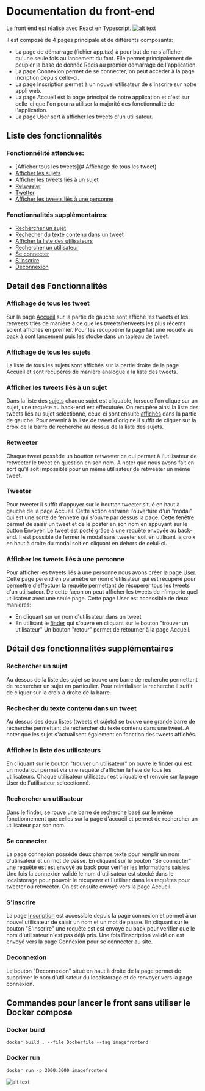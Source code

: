 

# Documentation du front-end

Le front end est réalisé avec [React](https://reactjs.org/) en Typescript.
![alt text](https://github.com/benjamin-milhet/4A_ILC_GHYS_MILHET_CLOUD_COMPUTING/blob/main/images/meme5.png?raw=true)

Il est composé de 4 pages principale et de différents composants:
 - La page de démarrage (fichier app.tsx) à pour but de ne s'afficher qu'une seule fois au lancement du font. Elle permet principalement de peupler la base de donnée Redis au premier demarrage de l'application.
 - La page Connexion permet de se connecter, on peut acceder à la page incription depuis celle-ci.
 - La page Inscription permet à un nouvel utilisateur de s'inscrire sur notre appli web.
 - La page Accueil est la page principal de notre application et c'est sur celle-ci que l'on pourra utiliser la majorité des fonctionnalité de l'application.
 - La page User sert à afficher les tweets d'un utilisateur.



## Liste des fonctionnalités


### Fonctionnélité attendues:
- [Afficher tous les tweets](# Affichage de tous les tweet)
- [Afficher les sujets]()
- [Afficher les tweets liés à un sujet]()
- [Retweeter]()
- [Twetter]()
- [Afficher les tweets liés à une personne]()

### Fonctionnalités supplémentaires:
- [Rechercher un sujet]()
- [Rechecher  du texte contenu dans un tweet]()
- [Afficher la liste des utilisateurs]()
- [Rechercher un utilisateur]()
- [Se connecter]()
- [S'inscrire]()
- [Deconnexion]()

## Detail des Fonctionnalités

### Affichage de tous les tweet
Sur la page [Accueil]() sur la partie de gauche sont affiché les tweets et les retweets triés de manière à ce que les tweets/retweets les plus récents soient affichés en premier. Pour les recuppérer la page fait une requête au back à sont lancement puis les stocke dans un tableau de tweet.

### Affichage de tous les sujets
La liste de tous les sujets sont affichés sur la partie droite de la page Accueil et sont récupérés de manière analogue à la liste des tweets.

### Afficher les tweets liés à un sujet
Dans la liste des [sujets]() chaque sujet est cliquable, lorsque l'on clique sur un sujet, une requête au back-end est effecutuée. On recupère ainsi la liste des tweets liés au sujet selectionné, ceux-ci sont ensuite [affichés]() dans la partie de gauche.
Pour revenir à la liste de tweet d'origine il suffit de cliquer sur la croix de la barre de recherche au dessus de la liste des sujets.

### Retweeter
Chaque tweet possède un boutton retweeter ce qui permet à l'utilisateur de retweeter le tweet en question en son nom. A noter que nous avons fait en sort qu'il soit impossible pour un même utilisateur de retweeter un même tweet. 

### Tweeter
Pour tweeter il suffit d'appuyer sur le boutton tweeter situé en haut à gauche de la page Accueil. Cette action entraine l'ouverture d'un "modal" qui est une sorte de fennetre qui s'ouvre par dessus la page. Cette fenêtre permet de saisir un tweet et de le poster en son nom en appuyant sur le button Envoyer. Le tweet est posté grâce à une requête envoyée au back-end.
Il est possible de fermer le modal sans tweeter soit en utilisant la croix en haut à droite du modal soit en cliquant en dehors de celui-ci.

###  Afficher les tweets liés à une personne
Pour afficher les tweets liés à une personne nous avons créer la page [User](). Cette page perend en paramètre un nom d'utilisateur qui est récupéré pour permettre d'effectuer la requête permettant de récuperer tous les tweets d'un utilisateur. De cette façon on peut afficher les tweets de n'importe quel utilisateur  avec une seule page.
Cette page User est accessible de deux manières:
- En cliquant sur un nom d'utilisateur dans un tweet 
- En utilisant le [finder]() qui s'ouvre en cliquant sur le bouton "trouver un utilisateur"
Un bouton "retour" permet de retourner à la page Accueil.

## Détail des fonctionnalités supplémentaires

### Rechercher un sujet
Au dessus de la liste des sujet se trouve une barre de recherche permettant de rechercher un sujet en particulier.
Pour reinitialiser la recherche il suffit de cliquer sur la croix à droite de la barre.

### Rechecher du texte contenu dans un tweet 
Au dessus des deux listes (tweets et sujets) se trouve une grande barre de recherche permettant de rechercher du texte contenu dans une tweet. A noter que les sujet s'actualisent également en fonction des tweets affichés.

### Afficher la liste des utilisateurs
En cliquant sur le bouton "trouver un utilisateur" on ouvre le [finder]() qui est un modal qui permet via une requête d'afficher la liste de tous les utilisateurs. Chaque utilisateur utilisateur est cliquable et renvoie sur la page User de l'utilisateur selecctionné.

### Rechercher un utilisateur
Dans le finder, se rouve une barre de recherche basé sur le même fonctionnement que celles sur la page d'accueil et permet de rechercher un utilisateur par son nom.

### Se connecter
La page connexion possède deux champs texte pour remplir un nom d'utilisateur et un mot de passe.
En cliquant sur le bouton "Se connecter" une requête est est envoyé au back pour verifier les informations saisies.
Une fois la connexion validé le nom d'utilisateur est stocké dans le localstorage pour pouvoir le récuperer et l'utiliser dans les requêtes pour tweeter ou retweeter.
On est ensuite envoyé vers la page Accueil.

### S'inscrire
La page [Inscription]() est accessible depuis la page connexion et permet à un nouvel utilisateur de saisir un nom et un mot de passe.
En cliquant sur le bouton "S'inscrire" une requête est est envoyé au back pour verifier que le nom d'utilisateur n'est pas déjà pris.
Une fois l'inscription validé on est envoyé vers la page Connexion pour se connecter au site.

### Deconnexion
Le bouton "Deconnexion" situé en haut à droite de la page permet de supprimer le nom d'utilisateur du localstorage et de renvoyer vers la page connexion.


## Commandes pour lancer le front sans utiliser le Docker compose

### Docker build
```
docker build . --file Dockerfile --tag imagefrontend
```

### Docker run
```
docker run -p 3000:3000 imagefrontend 
```


![alt text](https://github.com/benjamin-milhet/4A_ILC_GHYS_MILHET_CLOUD_COMPUTING/blob/main/images/meme4.png?raw=true)

